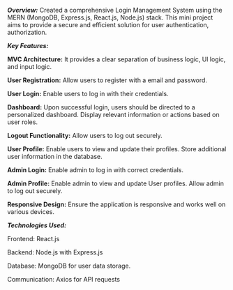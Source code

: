 _**Overview:**_
Created a comprehensive Login Management System using the MERN (MongoDB, Express.js, React.js, Node.js) stack. This mini project aims to provide a secure and efficient solution for user authentication, authorization.

_**Key Features:**_

**MVC Architecture:**
It provides a clear separation of business logic, Ul logic, and input logic.

**User Registration:**
Allow users to register with a email and password.

**User Login:**
Enable users to log in with their credentials.

**Dashboard:**
Upon successful login, users should be directed to a personalized dashboard.
Display relevant information or actions based on user roles.

**Logout Functionality:**
Allow users to log out securely.

**User Profile:**
Enable users to view and update their profiles.
Store additional user information in the database.

**Admin Login:**
Enable admin to log in with correct credentials.

**Admin Profile:**
Enable admin to view and update User profiles.
Allow admin to log out securely.

**Responsive Design:**
Ensure the application is responsive and works well on various devices.

_**Technologies Used:**_

Frontend: React.js

Backend: Node.js with Express.js

Database: MongoDB for user data storage.

Communication: Axios for API requests
